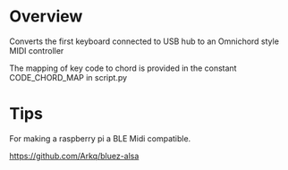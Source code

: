 # Overview

Converts the first keyboard connected to USB hub to an Omnichord style MIDI controller

The mapping of key code to chord is provided in the constant CODE_CHORD_MAP in script.py

# Tips

For making a raspberry pi a BLE Midi compatible.

https://github.com/Arkq/bluez-alsa
